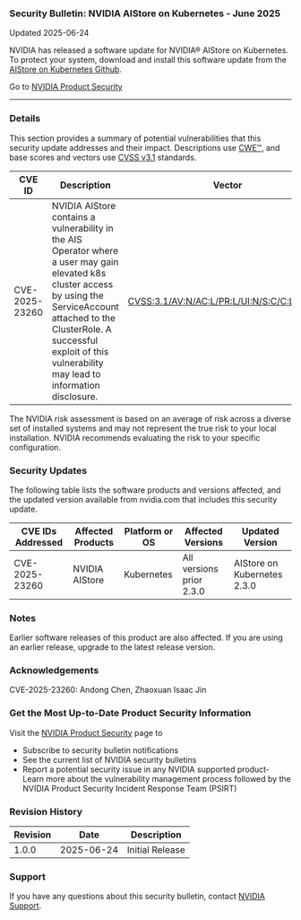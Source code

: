 ### Security Bulletin: NVIDIA AIStore on Kubernetes - June 2025

Updated 2025-06-24

<div>NVIDIA has released a software update for NVIDIA® AIStore on Kubernetes.&nbsp; To protect your system, download and install this software update from the <a href="https://github.com/NVIDIA/ais-k8s">AIStore on Kubernetes Github</a>.</div>

Go to [NVIDIA Product Security](https://www.nvidia.com/security/)

_______________________________________________________________________________________________________________________________________________

### Details

This section provides a summary of potential vulnerabilities that this security update addresses and their impact. Descriptions use [CWE™](https://cwe.mitre.org/), and base scores and vectors use [CVSS v3.1](https://www.first.org/cvss/specification-document) standards.

| **CVE ID** | **Description** | **Vector** | **Base Score** | **Severity** | **CWE** | **Impacts** |
| ---------- | ---------------- | ---------- | -------------- | ------------ | -------- | ------------ |
| CVE-2025-23260 | NVIDIA AIStore contains a vulnerability in the AIS Operator where a user may gain elevated k8s cluster access by using the ServiceAccount attached to the ClusterRole. A successful exploit of this vulnerability may lead to information disclosure. | [CVSS:3.1/AV:N/AC:L/PR:L/UI:N/S:C/C:L/I:N/A:N](https://www.first.org/cvss/calculator/3.1#CVSS:3.1/AV:N/AC:L/PR:L/UI:N/S:C/C:L/I:N/A:N) | 5 | MEDIUM | [CWE-266](https://cwe.mitre.org/data/definitions/266.html) | Information disclosure |

The NVIDIA risk assessment is based on an average of risk across a diverse set of installed systems and may not represent the true risk to your local installation. NVIDIA recommends evaluating the risk to your specific configuration.

### Security Updates

The following table lists the software products and versions affected, and the updated version available from nvidia.com that includes this security update.

| **CVE IDs Addressed** | **Affected Products** | **Platform or OS** | **Affected Versions** | **Updated Version** |
| --------------------- | --------------------- | ----------------- | --------------------- | ------------------- |
| CVE-2025-23260 | NVIDIA AIStore | Kubernetes | All versions prior 2.3.0 | AIStore on Kubernetes 2.3.0 |

### Notes

Earlier software releases of this product are also affected. If you are using an earlier release, upgrade to the latest release version.


### Acknowledgements

CVE-2025-23260: Andong Chen, Zhaoxuan Isaac Jin



### Get the Most Up-to-Date Product Security Information

Visit the [NVIDIA Product Security](https://www.nvidia.com/security/) page to

- Subscribe to security bulletin notifications
- See the current list of NVIDIA security bulletins
- Report a potential security issue in any NVIDIA supported product- Learn more about the vulnerability management process followed by the NVIDIA Product Security Incident Response Team (PSIRT)
### Revision History

| **Revision** | **Date** | **Description** |
| ------------ | -------- | --------------- |
| 1.0.0 | 2025-06-24 | Initial Release |

### Support
If you have any questions about this security bulletin, contact [NVIDIA Support](https://www.nvidia.com/object/support.html).
